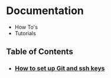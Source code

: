 # Documentation
- How To's
- Tutorials

## Table of Contents
- ### <a href="https://github.com/MR-SIR2525/fractal-documentation/tree/main/Git">How to set up Git and ssh keys</a>
